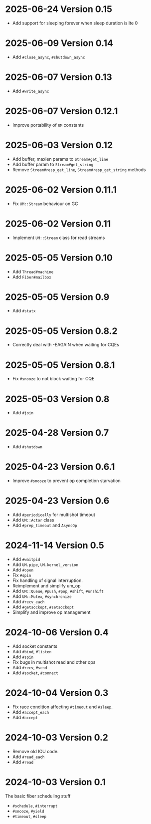 # 2025-06-24 Version 0.15

- Add support for sleeping forever when sleep duration is lte 0

# 2025-06-09 Version 0.14

- Add `#close_async`, `#shutdown_async`

# 2025-06-07 Version 0.13

- Add `#write_async`

# 2025-06-07 Version 0.12.1

- Improve portability of `UM` constants

# 2025-06-03 Version 0.12

- Add buffer, maxlen params to `Stream#get_line`
- Add buffer param to `Stream#get_string`
- Remove `Stream#resp_get_line`, `Stream#resp_get_string` methods

# 2025-06-02 Version 0.11.1

- Fix `UM::Stream` behaviour on GC

# 2025-06-02 Version 0.11

- Implement `UM::Stream` class for read streams

# 2025-05-05 Version 0.10

- Add `Thread#machine`
- Add `Fiber#mailbox`

# 2025-05-05 Version 0.9

- Add `#statx`

# 2025-05-05 Version 0.8.2

- Correctly deal with -EAGAIN when waiting for CQEs

# 2025-05-05 Version 0.8.1

- Fix `#snooze` to not block waiting for CQE

# 2025-05-03 Version 0.8

- Add `#join`

# 2025-04-28 Version 0.7

- Add `#shutdown`

# 2025-04-23 Version 0.6.1

- Improve `#snooze` to prevent op completion starvation

# 2025-04-23 Version 0.6

- Add `#periodically` for multishot timeout
- Add `UM::Actor` class
- Add `#prep_timeout` and `AsyncOp`

# 2024-11-14 Version 0.5

- Add `#waitpid`
- Add `UM.pipe`, `UM.kernel_version`
- Add `#open`
- Fix `#spin`
- Fix handling of signal interruption.
- Reimplement and simplify um_op
- Add `UM::Queue`, `#push`, `#pop`, `#shift`, `#unshift`
- Add `UM::Mutex`, `#synchronize`
- Add `#recv_each`
- Add `#getsockopt`, `#setsockopt`
- Simplify and improve op management

# 2024-10-06 Version 0.4

- Add socket constants
- Add `#bind`, `#listen`
- Add `#spin`
- Fix bugs in multishot read and other ops
- Add `#recv`, `#send`
- Add `#socket`, `#connect`

# 2024-10-04 Version 0.3

- Fix race condition affecting `#timeout` and `#sleep`.
- Add `#accept_each`
- Add `#accept`

# 2024-10-03 Version 0.2

- Remove old IOU code.
- Add `#read_each`
- Add `#read`

# 2024-10-03 Version 0.1

The basic fiber scheduling stuff

- `#schedule`, `#interrupt`
- `#snooze`, `#yield`
- `#timeout`, `#sleep`
